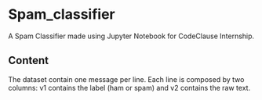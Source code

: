 # Spam_classifier
A Spam Classifier made using Jupyter Notebook for CodeClause Internship. 

## Content
The dataset contain one message per line. Each line is composed by two columns: v1 contains the label (ham or spam) and v2 contains the raw text.
